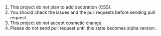 1. This project do not plan to add decoration (CSS).
2. You should check the issues and the pull requests before sending pull request.
3. This project do not accept cosmetic change.
4. Please do not send pull request until this state becomes alpha version.
